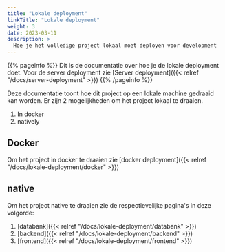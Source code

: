 ```yaml
---
title: "Lokale deployment"
linkTitle: "Lokale deployment"
weight: 3
date: 2023-03-11
description: >
  Hoe je het volledige project lokaal moet deployen voor development
---
```


{{% pageinfo %}}
Dit is de documentatie over hoe je de lokale deployment doet. Voor de server deployment zie [Server deployment]({{< relref "/docs/server-deployment" >}})
{{% /pageinfo %}}

Deze documentatie toont hoe dit project op een lokale machine gedraaid kan worden.
Er zijn 2 mogelijkheden om het project lokaal te draaien.
1. In docker
2. natively

## Docker

Om het project in docker te draaien zie [docker deployment]({{< relref "/docs/lokale-deployment/docker" >}})

## native

Om het project native te draaien zie de respectievelijke pagina's in deze volgorde:

1. [databank]({{< relref "/docs/lokale-deployment/databank" >}})
2. [backend]({{< relref "/docs/lokale-deployment/backend" >}})
3. [frontend]({{< relref "/docs/lokale-deployment/frontend" >}})
